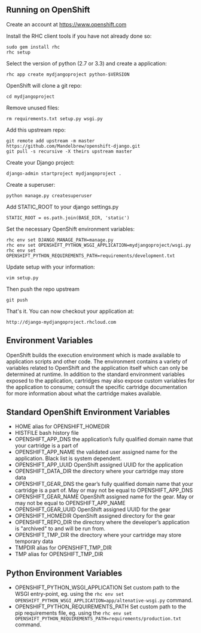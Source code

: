 Running on OpenShift
--------------------

Create an account at https://www.openshift.com

Install the RHC client tools if you have not already done so:
    
    sudo gem install rhc
    rhc setup

Select the version of python (2.7 or 3.3) and create a application:

    rhc app create mydjangoproject python-$VERSION

OpenShift will clone a git repo:

    cd mydjangoproject

Remove unused files:

    rm requirements.txt setup.py wsgi.py

Add this upstream repo:

    git remote add upstream -m master https://github.com/Mandelbrew/openshift-django.git
    git pull -s recursive -X theirs upstream master

Create your Django project:

    django-admin startproject mydjangoproject .

Create a superuser:

    python manage.py createsuperuser

Add STATIC_ROOT to your django settings.py

    STATIC_ROOT = os.path.join(BASE_DIR, 'static')

Set the necessary OpenShift environment variables:

    rhc env set DJANGO_MANAGE_PATH=manage.py
    rhc env set OPENSHIFT_PYTHON_WSGI_APPLICATION=mydjangoproject/wsgi.py
    rhc env set OPENSHIFT_PYTHON_REQUIREMENTS_PATH=requirements/development.txt

Update setup with your information:

    vim setup.py

Then push the repo upstream

    git push
	
That's it. You can now checkout your application at:

    http://django-mydjangoproject.rhcloud.com

Environment Variables
---------------------
OpenShift builds the execution environment which is made available
to application scripts and other code. The environment contains a
variety of variables related to OpenShift and the application itself
which can only be determined at runtime. In addition to the standard
environment variables exposed to the application, cartridges may also
expose custom variables for the application to consume; consult the
specific cartridge documentation for more information about what the
cartridge makes available.

Standard OpenShift Environment Variables
----------------------------------------

* HOME alias for OPENSHIFT_HOMEDIR
* HISTFILE bash history file
* OPENSHIFT_APP_DNS the application’s fully qualified domain name that your cartridge is a part of
* OPENSHIFT_APP_NAME the validated user assigned name for the application. Black list is system dependent.
* OPENSHIFT_APP_UUID OpenShift assigned UUID for the application
* OPENSHIFT_DATA_DIR the directory where your cartridge may store data
* OPENSHIFT_GEAR_DNS the gear’s fully qualified domain name that your cartridge is a part of. May or may not be equal to OPENSHIFT_APP_DNS
* OPENSHIFT_GEAR_NAME OpenShift assigned name for the gear. May or may not be equal to OPENSHIFT_APP_NAME
* OPENSHIFT_GEAR_UUID OpenShift assigned UUID for the gear
* OPENSHIFT_HOMEDIR OpenShift assigned directory for the gear
* OPENSHIFT_REPO_DIR the directory where the developer’s application is "archived" to and will be run from.
* OPENSHIFT_TMP_DIR the directory where your cartridge may store temporary data
* TMPDIR alias for OPENSHIFT_TMP_DIR
* TMP alias for OPENSHIFT_TMP_DIR


Python Environment Variables
----------------------------

* OPENSHIFT_PYTHON_WSGI_APPLICATION Set custom path to the WSGI entry-point, eg. using the ``rhc env set OPENSHIFT_PYTHON_WSGI_APPLICATION=app/altenative-wsgi.py`` command.
* OPENSHIFT_PYTHON_REQUIREMENTS_PATH Set custom path to the pip requirements file, eg. using the ``rhc env set OPENSHIFT_PYTHON_REQUIREMENTS_PATH=requirements/production.txt`` command.